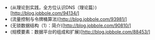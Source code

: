 - (从理论到实践，全方位认识DNS（理论篇）)[http://blog.jobbole.com/94134/]
- (流量控制与令牌桶算法)[http://blog.jobbole.com/93981/]
- (无锁数据结构（1）：简介)[http://blog.jobbole.com/90810/]
- (规模要素：数据平台的组成和扩展)[http://blog.jobbole.com/88453/]
